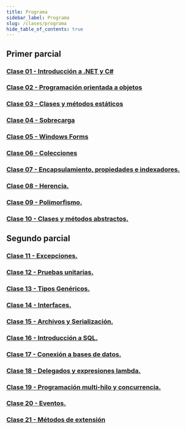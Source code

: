 ```yaml
---
title: Programa
sidebar_label: Programa
slug: /clases/programa
hide_table_of_contents: true
---
```


## Primer parcial
### [Clase 01 - Introducción a .NET y C#](./01-introduccion/indice.md)

### [Clase 02 - Programación orientada a objetos](./02-objetos/indice.md)

### [Clase 03 - Clases y métodos estáticos](./03-estaticos/indice.md)

### [Clase 04 - Sobrecarga](./04-sobrecarga/indice.md)

### [Clase 05 - Windows Forms](./05-forms/indice.md)

### [Clase 06 - Colecciones](./06-colecciones/indice.md)

### [Clase 07 - Encapsulamiento, propiedades e indexadores.](./07-encapsulamiento/indice.md)

### [Clase 08 - Herencia.](./08-herencia/indice.md)
 
### [Clase 09 - Polimorfismo.](./09-polimorfismo/indice.md)

### [Clase 10 - Clases y métodos abstractos.](./10-abstract/indice.md)

## Segundo parcial
### [Clase 11 - Excepciones.](./11-excepciones/indice.md)

### [Clase 12 - Pruebas unitarias.](./12-testing/indice.md)

### [Clase 13 - Tipos Genéricos.](./13-generics/indice.md)

### [Clase 14 - Interfaces.](./14-interfaces/indice.md)

### [Clase 15 - Archivos y Serialización.](./15-serializacion/indice.md)

### [Clase 16 - Introducción a SQL.](./16-sql/indice.md)

### [Clase 17 - Conexión a bases de datos.](./17-databases/indice.md)

### [Clase 18 - Delegados y expresiones lambda.](./18-delegados/indice.md)

### [Clase 19 - Programación multi-hilo y concurrencia.](./19-concurrencia/indice.md)

### [Clase 20 - Eventos.](./20-eventos/indice.md)

### [Clase 21 - Métodos de extensión](./21-otros/indice.md)

[//]: # (TODO ### Clase Extra - Introducción a la programación web../01-introduccion/indice.md)